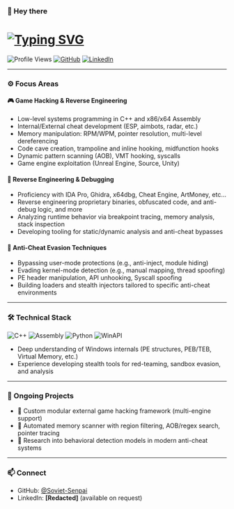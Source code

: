 ### 👋 Hey there

# [![Typing SVG](https://readme-typing-svg.demolab.com?font=Fira+Code&pause=1000&width=600&lines=Hi%2C+I'm+Xero+%7C+Reverse+Engineer)](https://git.io/typing-svg)

![Profile Views](https://komarev.com/ghpvc/?username=Soviet-Senpai)
[![GitHub](https://img.shields.io/badge/GitHub-SovietSenpai-181717?style=flat&logo=github)](https://github.com/Soviet-Senpai)
[![LinkedIn](https://img.shields.io/badge/LinkedIn-REDACTED-0e76a8?style=flat&logo=linkedin)](https://www.linkedin.com/)

---

### ⚙️ Focus Areas

#### 🎮 Game Hacking & Reverse Engineering
- Low-level systems programming in C++ and x86/x64 Assembly 
- Internal/External cheat development (ESP, aimbots, radar, etc.)  
- Memory manipulation: RPM/WPM, pointer resolution, multi-level dereferencing  
- Code cave creation, trampoline and inline hooking, midfunction hooks  
- Dynamic pattern scanning (AOB), VMT hooking, syscalls  
- Game engine exploitation (Unreal Engine, Source, Unity)

#### 🧠 Reverse Engineering & Debugging
- Proficiency with IDA Pro, Ghidra, x64dbg, Cheat Engine, ArtMoney, etc...
- Reverse engineering proprietary binaries, obfuscated code, and anti-debug logic, and more
- Analyzing runtime behavior via breakpoint tracing, memory analysis, stack inspection  
- Developing tooling for static/dynamic analysis and anti-cheat bypasses  

#### 🔐 Anti-Cheat Evasion Techniques
- Bypassing user-mode protections (e.g., anti-inject, module hiding)  
- Evading kernel-mode detection (e.g., manual mapping, thread spoofing)  
- PE header manipulation, API unhooking, Syscall spoofing  
- Building loaders and stealth injectors tailored to specific anti-cheat environments  

---

### 🛠️ Technical Stack

![C++](https://img.shields.io/badge/C++-Advanced-blue?style=for-the-badge&logo=c%2B%2B)
![Assembly](https://img.shields.io/badge/x86%2F64ASM-Advanced-blue?style=for-the-badge&logo=gnuas)
![Python](https://img.shields.io/badge/Python-For+Tooling-blue?style=for-the-badge&logo=python)
![WinAPI](https://img.shields.io/badge/WinAPI-Expert-lightblue?style=for-the-badge&logo=windows)

- Deep understanding of Windows internals (PE structures, PEB/TEB, Virtual Memory, etc.)
- Experience developing stealth tools for red-teaming, sandbox evasion, and analysis

---

### 🚧 Ongoing Projects

- 🔧 Custom modular external game hacking framework (multi-engine support)  
- 🧬 Automated memory scanner with region filtering, AOB/regex search, pointer tracing  
- 🧪 Research into behavioral detection models in modern anti-cheat systems  

---

### 📫 Connect

- GitHub: [@Soviet-Senpai](https://github.com/Soviet-Senpai)  
- LinkedIn: **[Redacted]** (available on request)
